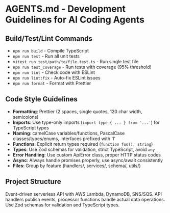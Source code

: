 # AGENTS.md - Development Guidelines for AI Coding Agents

## Build/Test/Lint Commands
- `npm run build` - Compile TypeScript
- `npm run test` - Run all unit tests
- `vitest run test/path/to/file.test.ts` - Run single test file
- `npm run test_coverage` - Run tests with coverage (95% threshold)
- `npm run lint` - Check code with ESLint
- `npm run lint:fix` - Auto-fix ESLint issues
- `npm run format` - Format with Prettier

## Code Style Guidelines
- **Formatting**: Prettier (2 spaces, single quotes, 120 char width, semicolons)
- **Imports**: Use type-only imports (`import type { ... } from '...'`) for TypeScript types
- **Naming**: camelCase variables/functions, PascalCase classes/types/enums, interfaces prefixed with 'I'
- **Functions**: Explicit return types required (`function foo(): string`)
- **Types**: Use Zod schemas for validation, strict TypeScript, avoid `any`
- **Error Handling**: Use custom ApiError class, proper HTTP status codes
- **Async**: Always handle promises properly, use async/await consistently
- **Files**: Group by feature (handlers/, services/, schema/, utils/)

## Project Structure
Event-driven serverless API with AWS Lambda, DynamoDB, SNS/SQS. API handlers publish events, processor functions handle actual data operations. Use Zod schemas for validation and TypeScript types.